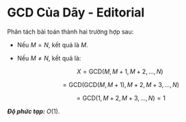 # GCD Của Dãy - Editorial

Phân tách bài toán thành hai trường hợp sau:

- Nếu $M = N,$ kết quả là $M$.
- Nếu $M \ne N,$ kết quả là: 

    $$X = \text{GCD}(M, M + 1, M + 2,..., N)$$ 
    
    $$= \text{GCD}\big(\text{GCD}(M, M + 1), M + 2, M + 3,..., N\big)$$ 
    
    $$= \text{GCD}(1, M + 2, M + 3,..., N) = 1$$

***Độ phức tạp:*** $O(1)$.
